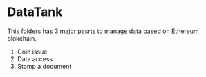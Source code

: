# DataTank
This folders has 3 major pasrts to manage data based on Ethereum blokchain. 
1. Coin issue
2. Data access
3. Stamp a document
